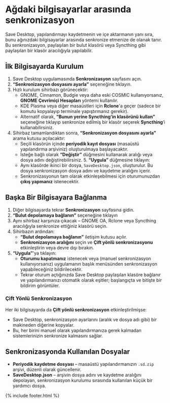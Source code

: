 # Ağdaki bilgisayarlar arasında senkronizasyon

Save Desktop, yapılandırmayı kaydetmenin ve içe aktarmanın yanı sıra, bunu ağınızdaki bilgisayarlar arasında senkronize etmenize de olanak tanır. Bu senkronizasyon, paylaşılan bir bulut klasörü veya Syncthing gibi paylaşılan bir klasör aracılığıyla yapılabilir.

## İlk Bilgisayarda Kurulum
1. Save Desktop uygulamasında **Senkronizasyon** sayfasını açın.
2. **“Senkronizasyon dosyasını ayarla”** seçeneğine tıklayın.
3. Hızlı kurulum sihirbazı görünecektir:
   * GNOME, Cinnamon, Budgie veya daha eski COSMIC kullanıyorsanız, **GNOME Çevrimiçi Hesapları** yöntemi kullanılır.
   * KDE Plasma veya diğer masaüstleri için **Rclone**'a geçer (sadece bir komutu kopyalayıp terminale yapıştırmanız gerekir).
   * Alternatif olarak, **“Bunun yerine Syncthing’in klasörünü kullan”** seçeneğine tıklayıp senkronize edilmiş bir klasör seçerek **Syncthing**’i kullanabilirsiniz.
4. Sihirbaz tamamlandıktan sonra, **“Senkronizasyon dosyasını ayarla”** arama kutusu açılacaktır:
   * Seçili klasörün içinde **periyodik kayıt dosyası** (masaüstü yapılandırma arşiviniz) oluşturulmaya başlayacaktır.
   * İsteğe bağlı olarak **“Değiştir”** düğmesini kullanarak aralığı veya dosya adını değiştirebilirsiniz. 5. **“Uygula”** düğmesine tıklayın:
   * Aynı klasörde ikinci bir dosya, `SaveDesktop.json`, oluşturulur. Bu dosya senkronizasyon dosya adını ve kaydetme aralığını içerir.
   * Senkronizasyonun tam olarak etkinleşebilmesi için oturumunuzdan **çıkış yapmanız** istenecektir.

## Başka Bir Bilgisayara Bağlanma
1. Diğer bilgisayarda tekrar **Senkronizasyon** sayfasına gidin.
2. **“Bulut depolamaya bağlanın”** seçeneğine tıklayın
3. Aynı sihirbaz karşınıza çıkacak – GNOME OA, Rclone veya Syncthing aracılığıyla senkronize ettiğiniz klasörü seçin.
4. Sihirbazın ardından:
   * **“Bulut depolamaya bağlanın”** iletişim kutusu açılır.
   * **Senkronizasyon aralığını** seçin ve **Çift yönlü senkronizasyonu** etkinleştirin veya devre dışı bırakın.
5. **“Uygula”**'ya tıklayın:
   * **Oturumu kapatmanız** istenecek veya (manuel senkronizasyon kullanıyorsanız) uygulamanın başlık menüsünden senkronizasyon yapabileceğiniz bildirilecektir.
   * Tekrar oturum açtığınızda Save Desktop paylaşılan klasöre bağlanır ve yapılandırmanızı otomatik olarak eşitler; başlangıçta ve bitişte bir bildirim görüntüler.

### Çift Yönlü Senkronizasyon
Her iki bilgisayarda da **Çift yönlü senkronizasyon** etkinleştirilmişse:
* Save Desktop, senkronizasyon ayarlarını (aralık ve dosya adı gibi) bir makineden diğerine kopyalar.
* Bu, her birini manuel olarak yapılandırmanıza gerek kalmadan sistemlerinizin senkronize kalmasını sağlar.

## Senkronizasyonda Kullanılan Dosyalar 
* **Periyodik kaydetme dosyası** – masaüstü yapılandırmanızın `.sd.zip` arşivi, düzenli olarak güncellenir.
* **SaveDesktop.json** – arşivin dosya adını ve kaydetme aralığını depolayan, senkronizasyon kurulumu sırasında kullanılan küçük bir yardımcı dosya.

{% include footer.html %}